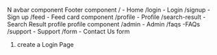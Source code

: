 N avbar component
 Footer component
      / - Home
 /login - Login
 /signup - Sign up
 /feed - Feed
    card component
 /profile - Profile
 /search-result -Search Result profile
      profile component
 /admin - Admin
 /faqs -FAQs
 /support - Support
 /form - Contact Us form


 1) create a Login Page